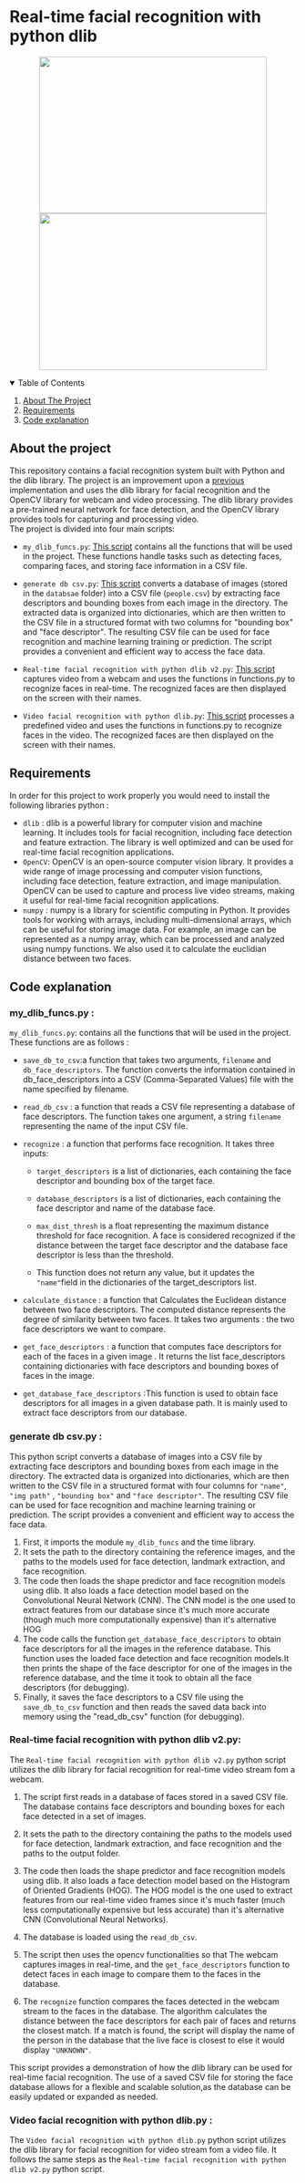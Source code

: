 # Real-time facial recognition with python dlib


<p align="center">
  <img src="https://github.com/mohamedamine99/Real-time-facial-recognition-with-python-dlib/blob/main/Outputs/video_ouput%20GIF.gif" width="400" height="275">
  <img src="https://github.com/mohamedamine99/Real-time-facial-recognition-with-python-dlib/blob/main/Outputs/webcam_output%20GIF.gif" width="400" height="275">
</p>

<!-- TABLE OF CONTENTS -->
<details open="open">
  <summary>Table of Contents</summary>
  <ol>
    <li><a href="#about-the-project">About The Project</a></li>  
    <li><a href="#requirements">Requirements</a></li>
    <li><a href="#code-explanation">Code explanation</a></li>      
  </ol>
</details>

## About the project
 
This repository contains a facial recognition system built with Python and the dlib library.
The project is an improvement upon a [previous](https://github.com/mohamedamine99/Facial-recognition-with-dlib) implementation and uses the dlib library for facial recognition and the OpenCV library for webcam and video processing. The dlib library provides a pre-trained neural network for face detection, and the OpenCV library provides tools for capturing and processing video.  
The project is divided into four main scripts:

* `my_dlib_funcs.py`: [This script](https://github.com/mohamedamine99/Real-time-facial-recognition-with-python-dlib/blob/main/my_dlib_funcs.py) contains all the functions that will be used in the project. These functions handle tasks such as detecting faces, comparing faces, and storing face information in a CSV file.

* `generate db csv.py`: [This script](https://github.com/mohamedamine99/Real-time-facial-recognition-with-python-dlib/blob/main/generate%20db%20csv.py) converts a database of images (stored in the `databsae` folder) into a CSV file (`people.csv`) by extracting face descriptors and bounding boxes from each image in the directory. The extracted data is organized into dictionaries, which are then written to the CSV file in a structured format with two columns for "bounding box" and "face descriptor". The resulting CSV file can be used for face recognition and machine learning training or prediction. The script provides a convenient and efficient way to access the face data.

* `Real-time facial recognition with python dlib v2.py`: [This script](https://github.com/mohamedamine99/Real-time-facial-recognition-with-python-dlib/blob/main/Real-time%20facial%20recognition%20with%20python%20dlib%20v2.py) captures video from a webcam and uses the functions in functions.py to recognize faces in real-time. The recognized faces are then displayed on the screen with their names.

* `Video facial recognition with python dlib.py`: [This script](https://github.com/mohamedamine99/Real-time-facial-recognition-with-python-dlib/blob/main/Video%20facial%20recognition%20with%20python%20dlib.py) processes a predefined video and uses the functions in functions.py to recognize faces in the video. The recognized faces are then displayed on the screen with their names.

## Requirements

In order for this project to work properly you would need to install the following libraries python :

* `dlib` : dlib is a powerful library for computer vision and machine learning. It includes tools for facial recognition, including face detection and feature extraction. The library is well optimized and can be used for real-time facial recognition applications.
* `OpenCV`: OpenCV is an open-source computer vision library. It provides a wide range of image processing and computer vision functions, including face detection, feature extraction, and image manipulation. OpenCV can be used to capture and process live video streams, making it useful for real-time facial recognition applications.
* `numpy` : numpy is a library for scientific computing in Python. It provides tools for  working with arrays, including multi-dimensional arrays, which can be useful for storing image data. For example, an image can be represented as a numpy array, which can be processed and analyzed using numpy functions. We also used it to calculate the euclidian distance between two faces.

## Code explanation
 ### my_dlib_funcs.py :
 
`my_dlib_funcs.py`: contains all the functions that will be used in the project. These functions are as follows :

* `save_db_to_csv`:a function that takes two arguments, `filename` and `db_face_descriptors`. The function converts the information contained in db_face_descriptors into a CSV (Comma-Separated Values) file with the name specified by filename.

* `read_db_csv` : a function that reads a CSV file representing a database of face descriptors. The function takes one argument, a string `filename` representing the name of the input CSV file.

* `recognize` : a function that performs face recognition. It takes three inputs: 

     - `target_descriptors` is a list of dictionaries, each containing the face descriptor and bounding box of the target face.      
     - `database_descriptors` is a list of dictionaries, each containing the face descriptor and name of the database face.  
     - `max_dist_thresh` is a float representing the maximum distance threshold for face recognition. A face is considered recognized if the distance between the target face descriptor and the database face descriptor is less than the threshold.

     - This function does not return any value, but it updates the ` "name" `field in the dictionaries of the target_descriptors list.

* `calculate_distance` : a function that Calculates the Euclidean distance between two face descriptors. The computed distance represents the degree of similarity between two faces. It takes two arguments : the two face descriptors we want to compare.

* `get_face_descriptors` : a function that computes face descriptors for each of the faces in a given image . It returns the list face_descriptors containing dictionaries with face descriptors and bounding boxes of faces in the image.

* `get_database_face_descriptors` :This function is used to obtain face descriptors for all images in a given database path. It is mainly used to extract face descriptors from our database.

 ### generate db csv.py :
 
 This python script converts a database of images into a CSV file  by extracting face descriptors and bounding boxes from each image in the directory. 
 The extracted data is organized into dictionaries, which are then written to the CSV file in a structured format with four columns for `"name"`, `"img path"` , `"bounding box"` and `"face descriptor"`.
 The resulting CSV file can be used for face recognition and machine learning training or prediction. 
 The script provides a convenient and efficient way to access the face data.
 
1. First, it imports the module `my_dlib_funcs` and the time library.
2. It sets the path to the directory containing the reference images, and the paths to the models used for face detection, landmark extraction, and face recognition.
3. The code then loads the shape predictor and face recognition models using dlib. It also loads a face detection model based on the Convolutional Neural Network (CNN). The CNN model is the one used to extract features from our database since it's much more accurate (though much more computationally expensive) than it's alternative HOG 
4. The code calls the function `get_database_face_descriptors` to obtain face descriptors for all the images in the reference database. This function uses the loaded face detection and face recognition models.It then prints the shape of the face descriptor for one of the images in the reference database, and the time it took to obtain all the face descriptors (for debugging).
6. Finally, it saves the face descriptors to a CSV file using the `save_db_to_csv` function and then reads the saved data back into memory using the "read_db_csv" function (for debugging).

 ### Real-time facial recognition with python dlib v2.py:
 
The `Real-time facial recognition with python dlib v2.py` python script utilizes the dlib library for facial recognition for real-time video stream fom a webcam.
1. The script first reads in a database of faces stored in a saved CSV file. The database contains face descriptors and bounding boxes for each face detected in a set of images.

2. It sets the path to the directory containing the paths to the models used for face detection, landmark extraction, and face recognition and the paths to the output folder.

3. The code then loads the shape predictor and face recognition models using dlib. It also loads a face detection model based on the Histogram of Oriented Gradients (HOG). The HOG model is the one used to extract features from our real-time video frames since it's much faster (much less computationally expensive but less accurate) than it's alternative CNN (Convolutional Neural Networks).

4. The database is loaded using the `read_db_csv`.

5. The script then uses the opencv functionalities so that The webcam captures images in real-time, and the `get_face_descriptors` function to detect faces in each image to compare them to the faces in the database.

6. The `recognize` function compares the faces detected in the webcam stream to the faces in the database. 
The algorithm calculates the distance between the face descriptors for each pair of faces and returns the closest match. 
If a match is found, the script will display the name of the person in the database that the live face is closest to else it would display `"UNKNOWN"`.


This script provides a demonstration of how the dlib library can be used for real-time facial recognition. 
The use of a saved CSV file for storing the face database allows for a flexible and scalable solution,as the database can be easily updated or expanded as needed. 

 ### Video facial recognition with python dlib.py :
The `Video facial recognition with python dlib.py` python script utilizes the dlib library for facial recognition for video stream fom a video file.
It follows the same steps as the `Real-time facial recognition with python dlib v2.py` python script.

